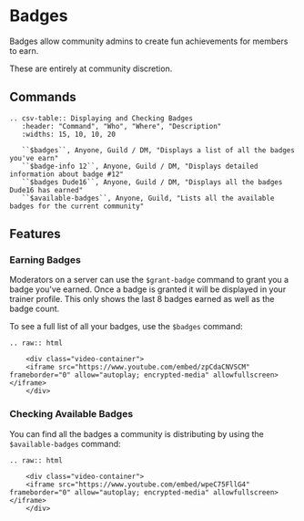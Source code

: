 # Badges 

Badges allow community admins to create fun achievements for members to earn.

These are entirely at community discretion.

## Commands

```eval_rst
.. csv-table:: Displaying and Checking Badges
   :header: "Command", "Who", "Where", "Description"
   :widths: 15, 10, 10, 20

   ``$badges``, Anyone, Guild / DM, "Displays a list of all the badges you've earn"
   ``$badge-info 12``, Anyone, Guild / DM, "Displays detailed information about badge #12"
   ``$badges Dude16``, Anyone, Guild / DM, "Displays all the badges Dude16 has earned"
   ``$available-badges``, Anyone, Guild, "Lists all the available badges for the current community"
```

## Features

### Earning Badges 

Moderators on a server can use the `$grant-badge` command to grant you a badge you've earned. Once a badge is granted it will be displayed in your trainer profile. This only shows the last 8 badges earned as well as the badge count.

To see a full list of all your badges, use the `$badges` command:

```eval_rst
.. raw:: html

    <div class="video-container">
    <iframe src="https://www.youtube.com/embed/zpCdaCNVSCM" frameborder="0" allow="autoplay; encrypted-media" allowfullscreen></iframe>
    </div>
```

### Checking Available Badges

You can find all the badges a community is distributing by using the `$available-badges` command:

```eval_rst
.. raw:: html

    <div class="video-container">
    <iframe src="https://www.youtube.com/embed/wpeC75FllG4" frameborder="0" allow="autoplay; encrypted-media" allowfullscreen></iframe>
    </div>
```
